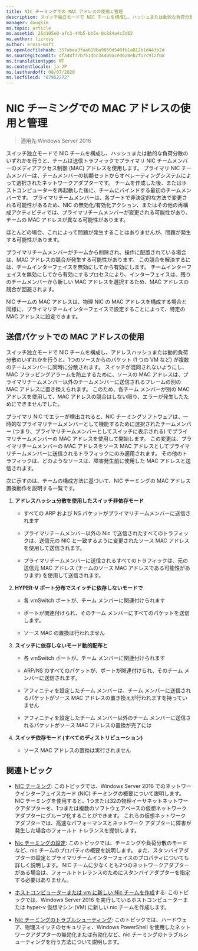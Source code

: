 ```yaml
---
title: NIC チーミングでの MAC アドレスの使用と管理
description: スイッチ独立モードで NIC チームを構成し、ハッシュまたは動的な負荷分散のいずれかを行うと、チームは送信トラフィックでプライマリ NIC チームメンバーのメディアアクセス制御 (MAC) アドレスを使用します。 プライマリ NIC チームメンバーは、チームメンバーの初期セットからオペレーティングシステムによって選択されたネットワークアダプターです。
manager: dougkim
ms.topic: article
ms.assetid: 26d105e0-afc3-44b5-bb5e-0c884a4c5d62
ms.author: lizross
author: eross-msft
ms.openlocfilehash: 357abea3faa619ba9850d549fb1a812b1d443b2d
ms.sourcegitcommit: dfa48f77b751dbc34409aced628eb2f17c912f08
ms.translationtype: MT
ms.contentlocale: ja-JP
ms.lasthandoff: 08/07/2020
ms.locfileid: "87952272"
---
```

# <a name="nic-teaming-mac-address-use-and-management"></a>NIC チーミングでの MAC アドレスの使用と管理

>適用先:Windows Server 2016

スイッチ独立モードで NIC チームを構成し、ハッシュまたは動的な負荷分散のいずれかを行うと、チームは送信トラフィックでプライマリ NIC チームメンバーのメディアアクセス制御 (MAC) アドレスを使用します。 プライマリ NIC チームメンバーは、チームメンバーの初期セットからオペレーティングシステムによって選択されたネットワークアダプターです。  チームを作成した後、またはホストコンピューターを再起動した後に、チームにバインドする最初のチームメンバーです。 プライマリチームメンバーは、各ブートで非決定的な方法で変更される可能性があるため、NIC の無効化/有効化アクション、またはその他の再構成アクティビティでは、プライマリチームメンバーが変更される可能性があり、チームの MAC アドレスが異なる可能性があります。

ほとんどの場合、これによって問題が発生することはありませんが、問題が発生する可能性があります。

プライマリチームメンバーがチームから削除され、操作に配置されている場合は、MAC アドレスの競合が発生する可能性があります。 この競合を解決するには、チームインターフェイスを無効にしてから有効にします。 チームインターフェイスを無効にしてから有効にするプロセスにより、インターフェイスは、残りのチームメンバーから新しい MAC アドレスを選択するため、MAC アドレスの競合が回避されます。

NIC チームの MAC アドレスは、物理 NIC の MAC アドレスを構成する場合と同様に、プライマリチームインターフェイスで設定することによって、特定の MAC アドレスに設定できます。

## <a name="mac-address-use-on-transmitted-packets"></a>送信パケットでの MAC アドレスの使用
スイッチ独立モードで NIC チームを構成し、アドレスハッシュまたは動的負荷分散のいずれかを行うと、1つのソースからのパケット (1 つの VM など) が複数のチームメンバーに同時に分散されます。 スイッチが混同されないようにし、MAC フラッピングアラームを防止するために、ソースの MAC アドレスは、プライマリチームメンバー以外のチームメンバーに送信されるフレームの別の MAC アドレスに置き換えられます。 このため、各チーム メンバーが別の MAC アドレスを使用して、MAC アドレスの競合はしない限り、エラーが発生したためにできませんでした。

プライマリ NIC でエラーが検出されると、NIC チーミングソフトウェアは、一時的なプライマリチームメンバーとして機能するために選択されたチームメンバー (つまり、プライマリチームメンバーとしてスイッチに表示される) でプライマリチームメンバーの MAC アドレスを使用して開始します。  この変更は、プライマリチームメンバーの MAC アドレスをソース MAC アドレスとしてプライマリチームメンバーに送信されるトラフィックにのみ適用されます。 その他のトラフィックは、どのようなソースは、障害発生前に使用した MAC アドレスと送信されます。

次に示すのは、チームの構成方法に基づいて、NIC チーミングの MAC アドレス置換動作を説明する一覧です。

1.  **アドレスハッシュ分散を使用したスイッチ非依存モード**

    -   すべての ARP および NS パケットがプライマリチームメンバーに送信されます

    -   プライマリチームメンバー以外の Nic で送信されたすべてのトラフィックは、送信元の NIC と一致するように変更されたソース MAC アドレスを使用して送信されます。

    -   プライマリチームメンバーに送信されるすべてのトラフィックは、元の送信元 MAC アドレス (チームのソース MAC アドレスである可能性があります) を使用して送信されます。

2.  **HYPER-V ポート分布でスイッチに依存しないモードで**

    -   各 vmSwitch ポートが、チーム メンバーに関連付けられます

    -   ポートが関連付けられ、そのチーム メンバーにすべてのパケットを送信します。

    -   ソース MAC の置換は行われません

3.  **スイッチに依存しないモード動的配布と**

    -   各 vmSwitch ポートが、チーム メンバーに関連付けられます

    -   ARP/NS のすべてのパケットが、ポートが関連付けられ、そのチーム メンバーに送信されます。

    -   アフィニティを設定したチーム メンバーは、チーム メンバーに送信されるパケットがソース MAC アドレスの置き換えが行われますを持っていません

    -   アフィニティを設定したチーム メンバー以外のチーム メンバーに送信されるパケットがソース MAC アドレスの置換が完了には

4.  **スイッチ依存モード (すべてのディストリビューション)**

    -   ソース MAC アドレスの置換は実行されません

## <a name="related-topics"></a>関連トピック
- [NIC チーミング](NIC-Teaming.md): このトピックでは、Windows Server 2016 でのネットワークインターフェイスカード (NIC) チーミングの概要について説明します。 NIC チーミングを使用すると、1つまたは32の物理イーサネットネットワークアダプターを、1つまたは複数のソフトウェアベースの仮想ネットワークアダプターにグループ化することができます。 これらの仮想ネットワーク アダプターでは、高速なパフォーマンスとネットワーク アダプターに障害が発生した場合のフォールト トレランスを提供します。

- [Nic チーミングの設定](nic-teaming-settings.md): このトピックでは、チーミングや負荷分散のモードなど、nic チームのプロパティの概要を説明します。 また、スタンバイアダプターの設定とプライマリチームインターフェイスのプロパティについても詳しく説明します。 NIC チームに少なくとも2つのネットワークアダプターがある場合は、フォールトトレランスのためにスタンバイアダプターを指定する必要はありません。

- [ホストコンピューターまたは vm に新しい Nic チームを作成](Create-a-New-NIC-Team-on-a-Host-Computer-or-VM.md)する: このトピックでは、Windows Server 2016 を実行しているホストコンピューターまたは hyper-v 仮想マシン (VM) に新しい nic チームを作成します。

- [Nic チーミングのトラブルシューティング](Troubleshooting-NIC-Teaming.md): このトピックでは、ハードウェア、物理スイッチのセキュリティ、Windows PowerShell を使用したネットワークアダプターの無効化または有効化など、nic チーミングのトラブルシューティングを行う方法について説明します。



